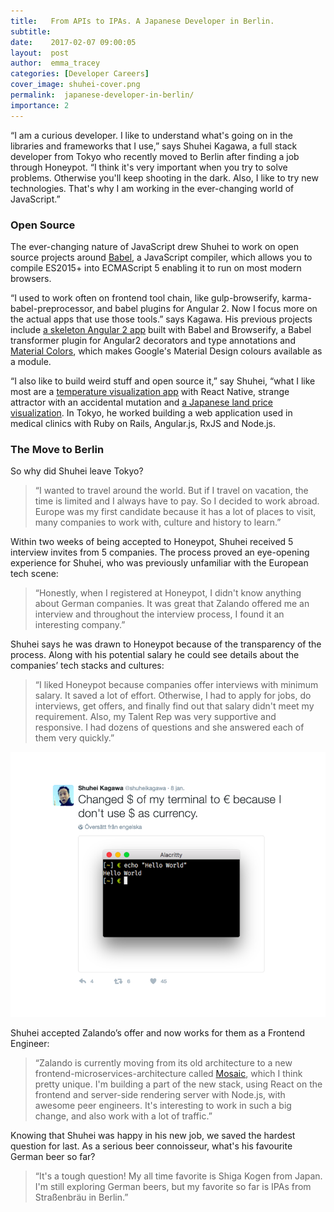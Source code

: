 ```yaml
---
title:   From APIs to IPAs. A Japanese Developer in Berlin.
subtitle:
date:    2017-02-07 09:00:05
layout:  post
author:  emma_tracey
categories: [Developer Careers]
cover_image: shuhei-cover.png
permalink:  japanese-developer-in-berlin/
importance: 2
---
```


“I am a curious developer. I like to understand what's going on in the libraries and frameworks that I use,” says Shuhei Kagawa, a full stack developer from Tokyo who recently moved to Berlin after finding a job through Honeypot.  “I think it's very important when you try to solve problems. Otherwise you'll keep shooting in the dark. Also, I like to try new technologies. That's why I am working in the ever-changing world of JavaScript.”

<!--more-->

### Open Source

The ever-changing nature of JavaScript drew Shuhei to work on open source projects around [Babel](https://babeljs.io/), a JavaScript compiler, which allows you to compile ES2015+ into ECMAScript 5 enabling it to run on most modern browsers.

“I used to work often on frontend tool chain, like gulp-browserify, karma-babel-preprocessor, and babel plugins for Angular 2. Now I focus more on the actual apps that use those tools.” says Kagawa. His previous projects include [a skeleton Angular 2 app](https://github.com/shuhei/babel-angular2-app) built with Babel and Browserify, a Babel  transformer plugin for Angular2 decorators and type annotations and [Material Colors](https://github.com/shuhei/material-colors), which makes Google's Material Design colours available as a module.

“I also like to build weird stuff and open source it,” say Shuhei, “what I like most are a [temperature visualization app](http://shuheikagawa.com/blog/2016/07/18/draw-animated-chart-with-react-native/) with React Native, strange attractor with an accidental mutation and [a Japanese land price visualization](https://github.com/shuhei/webland). In Tokyo, he worked building a web application used in medical clinics with Ruby on Rails, Angular.js, RxJS and Node.js.


### The Move to Berlin

So why did Shuhei leave Tokyo?

>“I wanted to travel around the world. But if I travel on vacation, the time is limited and I always have to pay. So I decided to work abroad. Europe was my first candidate because it has a lot of places to visit, many companies to work with, culture and history to learn.”


Within two weeks of being accepted to Honeypot, Shuhei received 5 interview invites from 5 companies. The process proved an eye-opening experience for Shuhei, who was previously unfamiliar with the European tech scene:

>“Honestly, when I registered at Honeypot, I didn't know anything about German companies. It was great that Zalando offered me an interview and throughout the interview process, I found it an interesting company.”

Shuhei says he was drawn to Honeypot because of the transparency of the process.  Along with his potential salary he could see details about the companies’ tech stacks and cultures:

>“I liked Honeypot because companies offer interviews with minimum salary. It saved a lot of effort. Otherwise, I had to apply for jobs, do interviews, get offers, and finally find out that salary didn't meet my requirement. Also, my Talent Rep was very supportive and responsive. I had dozens of questions and she answered each of them very quickly.”

![japanese-software-developer-germany](/assets/images/shuhei.png)


Shuhei accepted Zalando’s offer and now works for them as a Frontend Engineer:

>“Zalando is currently moving from its old architecture to a new frontend-microservices-architecture called [Mosaic](https://www.mosaic9.org/), which I think pretty unique. I'm building a part of the new stack, using React on the frontend and server-side rendering server with Node.js, with awesome peer engineers. It's interesting to work in such a big change, and also work with a lot of traffic.”

Knowing that Shuhei was happy in his new job, we saved the hardest question for last. As a serious beer connoisseur, what's his favourite German beer so far?

>“It's a tough question! My all time favorite is Shiga Kogen from Japan. I'm still exploring German beers, but my favorite so far is IPAs from Straßenbräu in Berlin.”
